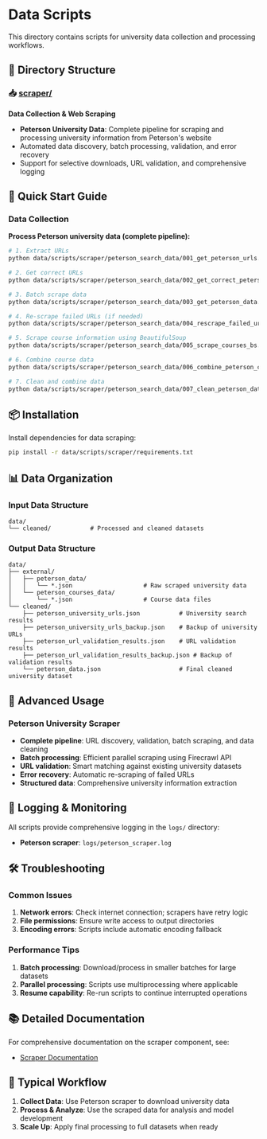# Data Scripts

This directory contains scripts for university data collection and processing workflows.

## 📁 Directory Structure

### 📥 [scraper/](scraper/)
**Data Collection & Web Scraping**
- **Peterson University Data**: Complete pipeline for scraping and processing university information from Peterson's website
- Automated data discovery, batch processing, validation, and error recovery
- Support for selective downloads, URL validation, and comprehensive logging

## 🚀 Quick Start Guide

### Data Collection

**Process Peterson university data (complete pipeline):**
```bash
# 1. Extract URLs
python data/scripts/scraper/peterson_search_data/001_get_peterson_urls.py

# 2. Get correct URLs
python data/scripts/scraper/peterson_search_data/002_get_correct_peterson_url.py

# 3. Batch scrape data
python data/scripts/scraper/peterson_search_data/003_get_peterson_data.py --num-batches 10

# 4. Re-scrape failed URLs (if needed)
python data/scripts/scraper/peterson_search_data/004_rescrape_failed_urls.py

# 5. Scrape course information using BeautifulSoup
python data/scripts/scraper/peterson_search_data/005_scrape_courses_bs.py

# 6. Combine course data
python data/scripts/scraper/peterson_search_data/006_combine_peterson_courses.py

# 7. Clean and combine data
python data/scripts/scraper/peterson_search_data/007_clean_peterson_data.py
```

## 📦 Installation

Install dependencies for data scraping:

```bash
pip install -r data/scripts/scraper/requirements.txt
```

## 📊 Data Organization

### Input Data Structure
```
data/
└── cleaned/           # Processed and cleaned datasets
```

### Output Data Structure
```
data/
├── external/
│   ├── peterson_data/
│   │   └── *.json                    # Raw scraped university data
│   └── peterson_courses_data/
│       └── *.json                    # Course data files
└── cleaned/
    ├── peterson_university_urls.json           # University search results
    ├── peterson_university_urls_backup.json    # Backup of university URLs
    ├── peterson_url_validation_results.json    # URL validation results
    ├── peterson_url_validation_results_backup.json # Backup of validation results
    └── peterson_data.json                      # Final cleaned university dataset
```

## 🔧 Advanced Usage

### Peterson University Scraper
- **Complete pipeline**: URL discovery, validation, batch scraping, and data cleaning
- **Batch processing**: Efficient parallel scraping using Firecrawl API
- **URL validation**: Smart matching against existing university datasets
- **Error recovery**: Automatic re-scraping of failed URLs
- **Structured data**: Comprehensive university information extraction

## 📝 Logging & Monitoring

All scripts provide comprehensive logging in the `logs/` directory:
- **Peterson scraper**: `logs/peterson_scraper.log`

## 🛠️ Troubleshooting

### Common Issues
1. **Network errors**: Check internet connection; scrapers have retry logic
2. **File permissions**: Ensure write access to output directories
3. **Encoding errors**: Scripts include automatic encoding fallback

### Performance Tips
1. **Batch processing**: Download/process in smaller batches for large datasets
2. **Parallel processing**: Scripts use multiprocessing where applicable
3. **Resume capability**: Re-run scripts to continue interrupted operations

## 📚 Detailed Documentation

For comprehensive documentation on the scraper component, see:
- [Scraper Documentation](scraper/README.md)

## 🎯 Typical Workflow

1. **Collect Data**: Use Peterson scraper to download university data
2. **Process & Analyze**: Use the scraped data for analysis and model development
3. **Scale Up**: Apply final processing to full datasets when ready
